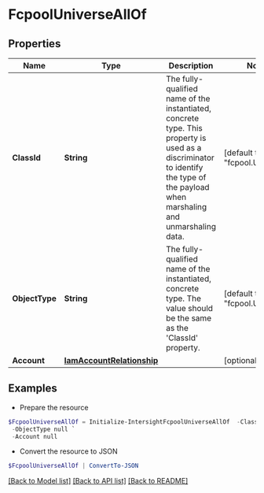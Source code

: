 # FcpoolUniverseAllOf
## Properties

Name | Type | Description | Notes
------------ | ------------- | ------------- | -------------
**ClassId** | **String** | The fully-qualified name of the instantiated, concrete type. This property is used as a discriminator to identify the type of the payload when marshaling and unmarshaling data. | [default to "fcpool.Universe"]
**ObjectType** | **String** | The fully-qualified name of the instantiated, concrete type. The value should be the same as the &#39;ClassId&#39; property. | [default to "fcpool.Universe"]
**Account** | [**IamAccountRelationship**](IamAccountRelationship.md) |  | [optional] 

## Examples

- Prepare the resource
```powershell
$FcpoolUniverseAllOf = Initialize-IntersightFcpoolUniverseAllOf  -ClassId null `
 -ObjectType null `
 -Account null
```

- Convert the resource to JSON
```powershell
$FcpoolUniverseAllOf | ConvertTo-JSON
```

[[Back to Model list]](../README.md#documentation-for-models) [[Back to API list]](../README.md#documentation-for-api-endpoints) [[Back to README]](../README.md)

